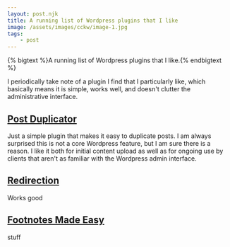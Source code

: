 ```yaml
---
layout: post.njk
title: A running list of Wordpress plugins that I like
image: /assets/images/cckw/image-1.jpg
tags:
    - post
---
```


{% bigtext %}A running list of Wordpress plugins that I like.{% endbigtext %}

I periodically take note of a plugin I find that I particularly like, which basically means it is simple, works well, and doesn't clutter the administrative interface. 


## [Post Duplicator](https://wordpress.org/plugins/post-duplicator/)

Just a simple plugin that makes it easy to duplicate posts. I am always surprised this is not a core Wordpress feature, but I am sure there is a reason. I like it both for initial content upload as well as for ongoing use by clients that aren't as familiar with the Wordpress admin interface.

## [Redirection](https://redirection.me/)

Works good

## [Footnotes Made Easy](https://wordpress.org/plugins/footnotes-made-easy/)

stuff



